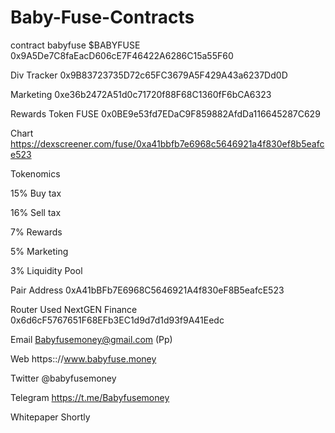 # Baby-Fuse-Contracts

contract babyfuse $BABYFUSE
0x9A5De7C8faEacD606cE7F46422A6286C15a55F60



Div Tracker
0x9B83723735D72c65FC3679A5F429A43a6237Dd0D

Marketing
0xe36b2472A51d0c71720f88F68C1360fF6bCA6323

Rewards Token FUSE
0x0BE9e53fd7EDaC9F859882AfdDa116645287C629

Chart
https://dexscreener.com/fuse/0xa41bbfb7e6968c5646921a4f830ef8b5eafce523

Tokenomics

15% Buy tax

16% Sell tax

7% Rewards

5% Marketing

3% Liquidity Pool


Pair Address
0xA41bBFb7E6968C5646921A4f830eF8B5eafcE523


Router Used NextGEN Finance
0x6d6cF5767651F68EFb3EC1d9d7d1d93f9A41Eedc

Email
Babyfusemoney@gmail.com (Pp)

Web
https:://www.babyfuse.money

Twitter
@babyfusemoney

Telegram
https://t.me/Babyfusemoney

Whitepaper
Shortly
